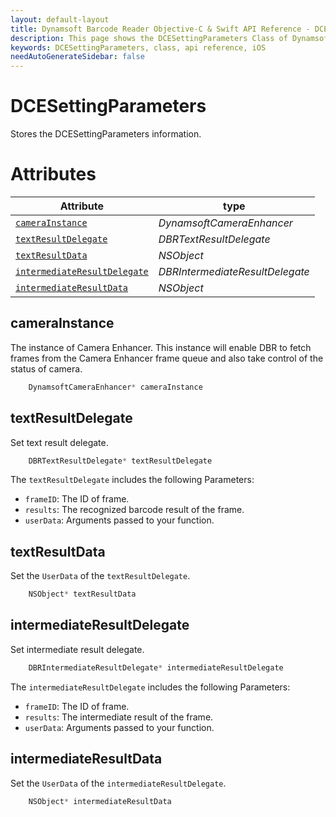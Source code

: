 ```yaml
---
layout: default-layout
title: Dynamsoft Barcode Reader Objective-C & Swift API Reference - DCESettingParameters Class
description: This page shows the DCESettingParameters Class of Dynamsoft Barcode Reader for iOS SDK.
keywords: DCESettingParameters, class, api reference, iOS
needAutoGenerateSidebar: false
---
```


# DCESettingParameters

Stores the DCESettingParameters information.

# Attributes

| Attribute | type |
|-----------|------|
| [`cameraInstance`](#camerainstance) | *DynamsoftCameraEnhancer* |
| [`textResultDelegate`](#textresultdelegate) | *DBRTextResultDelegate* |
| [`textResultData`](#textresultdata) | *NSObject* |
| [`intermediateResultDelegate`](#intermediateresultdelegate) | *DBRIntermediateResultDelegate* |
| [`intermediateResultData`](#intermediateresultdata) | *NSObject* |

## cameraInstance

The instance of Camera Enhancer. This instance will enable DBR to fetch frames from the Camera Enhancer frame queue and also take control of the status of camera.

```objectivec
    DynamsoftCameraEnhancer* cameraInstance
```

## textResultDelegate

Set text result delegate.

```objectivec
    DBRTextResultDelegate* textResultDelegate
```

The `textResultDelegate` includes the following Parameters:

- `frameID`: The ID of frame.
- `results`: The recognized barcode result of the frame.
- `userData`: Arguments passed to your function.

## textResultData

Set the `UserData` of the `textResultDelegate`.

```objectivec
    NSObject* textResultData
```

## intermediateResultDelegate

Set intermediate result delegate.

```objectivec
    DBRIntermediateResultDelegate* intermediateResultDelegate
```

The `intermediateResultDelegate` includes the following Parameters:

- `frameID`: The ID of frame.
- `results`: The intermediate result of the frame.
- `userData`: Arguments passed to your function.

## intermediateResultData

Set the `UserData` of the `intermediateResultDelegate`.

```objectivec
    NSObject* intermediateResultData
```
